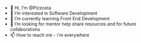 - 👋 Hi, I’m @Pizzosta
- 👀 I’m interested in Software Development
- 🌱 I’m currently learning Front End Development 
- 💞️ I’m looking for mentor help share resources and for future collaborations
- 📫 How to reach me - i'm everywhere

<!---
Pizzosta/Pizzosta is a ✨ special ✨ repository because its `README.md` (this file) appears on your GitHub profile.
You can click the Preview link to take a look at your changes.
--->
